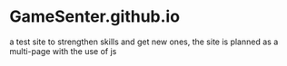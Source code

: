 # GameSenter.github.io
a test site to strengthen skills and get new ones, the site is planned as a multi-page with the use of js

